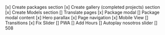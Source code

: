 [x] Create packages section
[x] Create gallery (completed projects) section
[x] Create Models section
[] Translate pages
[x] Package modal
[] Package modal content
[x] Hero parallax
[x] Page navigation
[x] Mobile View
[] Transitions
[x] Fix Slider
[] PWA
[] Add Hours
[] Autoplay nosotros slider
[] 508
